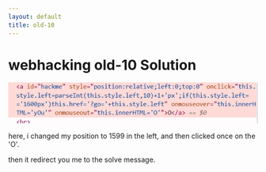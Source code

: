 ```yaml
---
layout: default
title: old-10
---
```


# webhacking old-10 Solution


![alt text](./images/old-10.png)

here, i changed my position to 1599 in the left, and then clicked once on the 'O'.

then it redirect you me to the solve message.